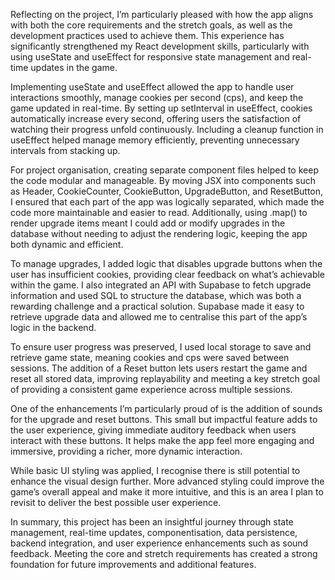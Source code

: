 Reflecting on the project, I’m particularly pleased with how the app aligns with both the core requirements and the stretch goals, as well as the development practices used to achieve them. This experience has significantly strengthened my React development skills, particularly with using useState and useEffect for responsive state management and real-time updates in the game.

Implementing useState and useEffect allowed the app to handle user interactions smoothly, manage cookies per second (cps), and keep the game updated in real-time. By setting up setInterval in useEffect, cookies automatically increase every second, offering users the satisfaction of watching their progress unfold continuously. Including a cleanup function in useEffect helped manage memory efficiently, preventing unnecessary intervals from stacking up.

For project organisation, creating separate component files helped to keep the code modular and manageable. By moving JSX into components such as Header, CookieCounter, CookieButton, UpgradeButton, and ResetButton, I ensured that each part of the app was logically separated, which made the code more maintainable and easier to read. Additionally, using .map() to render upgrade items meant I could add or modify upgrades in the database without needing to adjust the rendering logic, keeping the app both dynamic and efficient.

To manage upgrades, I added logic that disables upgrade buttons when the user has insufficient cookies, providing clear feedback on what’s achievable within the game. I also integrated an API with Supabase to fetch upgrade information and used SQL to structure the database, which was both a rewarding challenge and a practical solution. Supabase made it easy to retrieve upgrade data and allowed me to centralise this part of the app’s logic in the backend.

To ensure user progress was preserved, I used local storage to save and retrieve game state, meaning cookies and cps were saved between sessions. The addition of a Reset button lets users restart the game and reset all stored data, improving replayability and meeting a key stretch goal of providing a consistent game experience across multiple sessions.

One of the enhancements I’m particularly proud of is the addition of sounds for the upgrade and reset buttons. This small but impactful feature adds to the user experience, giving immediate auditory feedback when users interact with these buttons. It helps make the app feel more engaging and immersive, providing a richer, more dynamic interaction.

While basic UI styling was applied, I recognise there is still potential to enhance the visual design further. More advanced styling could improve the game’s overall appeal and make it more intuitive, and this is an area I plan to revisit to deliver the best possible user experience.

In summary, this project has been an insightful journey through state management, real-time updates, componentisation, data persistence, backend integration, and user experience enhancements such as sound feedback. Meeting the core and stretch requirements has created a strong foundation for future improvements and additional features.
